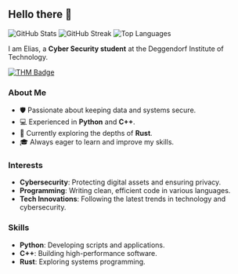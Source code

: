 ## Hello there 👋

![GitHub Stats](https://github-readme-stats.vercel.app/api?username=Sir-Eddy&show_icons=true&theme=radical)
![GitHub Streak](https://github-readme-streak-stats.herokuapp.com?user=Sir-Eddy&theme=radical&hide_border=true)
![Top Languages](https://github-readme-stats.vercel.app/api/top-langs/?username=Sir-Eddy&layout=compact&theme=tokyonight)

I am Elias, a **Cyber Security student** at the Deggendorf Institute of Technology. 

[![THM Badge](https://tryhackme-badges.s3.amazonaws.com/elias.eder.png?cachebuster=1736988055)](https://tryhackme.com/r/p/elias.eder)

### About Me
- 🛡️ Passionate about keeping data and systems secure.
- 💻 Experienced in **Python** and **C++**.
- 🚀 Currently exploring the depths of **Rust**.
- 🎓 Always eager to learn and improve my skills.

### Interests
- **Cybersecurity**: Protecting digital assets and ensuring privacy.
- **Programming**: Writing clean, efficient code in various languages.
- **Tech Innovations**: Following the latest trends in technology and cybersecurity.

### Skills
- **Python**: Developing scripts and applications.
- **C++**: Building high-performance software.
- **Rust**: Exploring systems programming.
